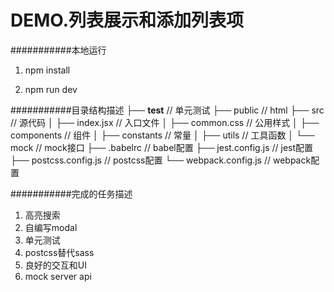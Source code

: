 DEMO.列表展示和添加列表项
===========================
 
 
###########本地运行
1. npm install  
 
2. npm run dev  

 
 
###########目录结构描述
├── __test__                   // 单元测试
├── public                      // html
├── src                      // 源代码
│   ├── index.jsx               // 入口文件
│   ├── common.css              // 公用样式
│   ├── components              // 组件
│   ├── constants               // 常量
│   ├── utils                   // 工具函数
│   └── mock                    // mock接口
├── .babelrc                    // babel配置
├── jest.config.js              // jest配置
├── postcss.config.js           // postcss配置
└── webpack.config.js           // webpack配置
 
 
 
###########完成的任务描述
1. 高亮搜索	 
2. 自编写modal
3. 单元测试
4. postcss替代sass
5. 良好的交互和UI
6. mock server api